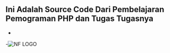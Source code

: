 Ini Adalah Source Code Dari Pembelajaran Pemograman PHP dan Tugas Tugasnya
-
-
-![NF LOGO](https://github.com/damskuyyy/Tugas-PHP/assets/92261904/5d26eeb6-6042-431d-a871-42286eb9d17f)

